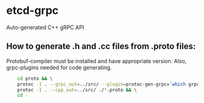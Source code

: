 # etcd-grpc
Auto-generated C++ gRPC API

## How to generate .h and .cc files from .proto files:
Protobuf-compiler must be installed and have appropriate version. Also, grpc-plugins needed for code generating.
```bash
	cd proto && \
	protoc -I . --grpc_out=../src/ --plugin=protoc-gen-grpc=`which grpc_cpp_plugin` ./rpc.proto &&\
	protoc -I . --cpp_out=../src/ ./*.proto && \
	cd -
```
